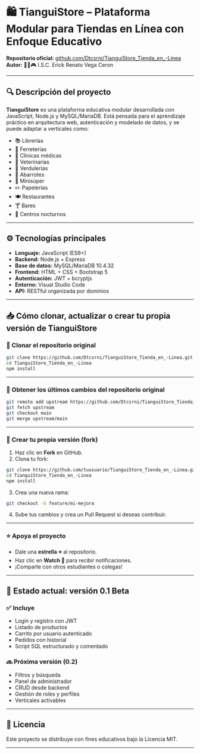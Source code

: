 # 🛍️ TianguiStore – Plataforma Modular para Tiendas en Línea con Enfoque Educativo

**Repositorio oficial:** [github.com/Dtcsrni/TianguiStore_Tienda_en_-Linea](https://github.com/Dtcsrni/TianguiStore_Tienda_en_-Linea)  
**Autor:** 🧑‍💻🎮 I.S.C. Erick Renato Vega Ceron

---

## 🔍 Descripción del proyecto

**TianguiStore** es una plataforma educativa modular desarrollada con JavaScript, Node.js y MySQL/MariaDB. Está pensada para el aprendizaje práctico en arquitectura web, autenticación y modelado de datos, y se puede adaptar a verticales como:

- 📚 Librerías
- 🧰 Ferreterías
- 🏥 Clínicas médicas
- 🐾 Veterinarias
- 🥬 Verdulerías
- 🛒 Abarrotes
- 🏪 Minisúper
- ✏️ Papelerías
- 🍽️ Restaurantes
- 🍸 Bares
- 🌃 Centros nocturnos

---

## ⚙️ Tecnologías principales

- **Lenguaje:** JavaScript (ES6+)
- **Backend:** Node.js + Express
- **Base de datos:** MySQL/MariaDB 10.4.32
- **Frontend:** HTML + CSS + Bootstrap 5
- **Autenticación:** JWT + bcryptjs
- **Entorno:** Visual Studio Code
- **API:** RESTful organizada por dominios

---

## 📥 Cómo clonar, actualizar o crear tu propia versión de TianguiStore

### 🔁 Clonar el repositorio original

```bash
git clone https://github.com/Dtcsrni/TianguiStore_Tienda_en_-Linea.git
cd TianguiStore_Tienda_en_-Linea
npm install
```

---

### 🔄 Obtener los últimos cambios del repositorio original

```bash
git remote add upstream https://github.com/Dtcsrni/TianguiStore_Tienda_en_-Linea.git
git fetch upstream
git checkout main
git merge upstream/main
```

---

### 🍴 Crear tu propia versión (fork)

1. Haz clic en **Fork** en GitHub.
2. Clona tu fork:

```bash
git clone https://github.com/tuusuario/TianguiStore_Tienda_en_-Linea.git
cd TianguiStore_Tienda_en_-Linea
npm install
```

3. Crea una nueva rama:

```bash
git checkout -b feature/mi-mejora
```

4. Sube tus cambios y crea un Pull Request si deseas contribuir.

---

### ⭐ Apoya el proyecto

- Dale una **estrella ⭐** al repositorio.
- Haz clic en **Watch 👀** para recibir notificaciones.
- ¡Comparte con otros estudiantes o colegas!

---

## 🚀 Estado actual: versión 0.1 Beta

### ✅ Incluye

- Login y registro con JWT
- Listado de productos
- Carrito por usuario autenticado
- Pedidos con historial
- Script SQL estructurado y comentado

### 🔜 Próxima versión (0.2)

- Filtros y búsqueda
- Panel de administrador
- CRUD desde backend
- Gestión de roles y perfiles
- Verticales activables

---

## 📄 Licencia

Este proyecto se distribuye con fines educativos bajo la Licencia MIT.

---

